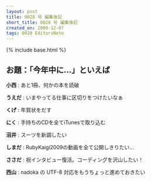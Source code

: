 ```yaml
---
layout: post
title: 0028 号 編集後記
short_title: 0028 号 編集後記
created_on: 2009-12-07
tags: 0028 EditorsNote
---
```

{% include base.html %}


## お題：「今年中に…」といえば

__小西__
:  あと1冊、何かの本を読破

__うえだ__
:  いまやってる仕事に区切りをつけたいなぁ

__くげ__
:  年賀状をだす

__にく__
:  手持ちのCDを全てiTunesで取り込む

__沼井__
:  スーツを新調したい

__しまだ__
:  RubyKaigi2009の動画を全て公開しきりたい…

__ささだ__
:  祝インタビュー復活。コーディングを沢山したい！

__西山__
:  nadoka の UTF-8 対応をもうちょっと進めておきたい


